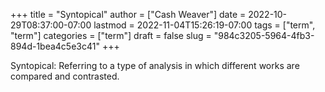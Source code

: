 +++
title = "Syntopical"
author = ["Cash Weaver"]
date = 2022-10-29T08:37:00-07:00
lastmod = 2022-11-04T15:26:19-07:00
tags = ["term", "term"]
categories = ["term"]
draft = false
slug = "984c3205-5964-4fb3-894d-1bea4c5e3c41"
+++

Syntopical: Referring to a type of analysis in which different works are compared and contrasted.
